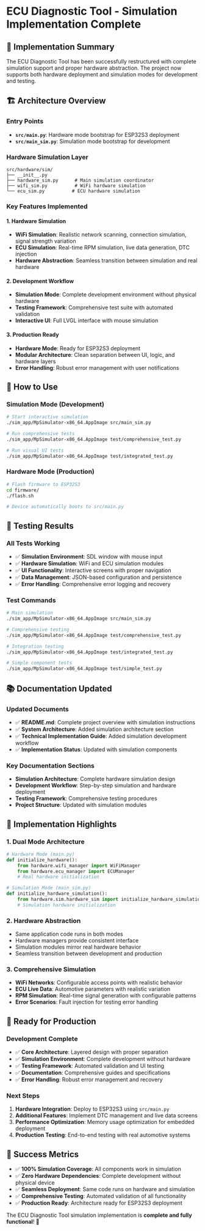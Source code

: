 # ECU Diagnostic Tool - Simulation Implementation Complete

## 🎉 **Implementation Summary**

The ECU Diagnostic Tool has been successfully restructured with complete simulation support and proper hardware abstraction. The project now supports both hardware deployment and simulation modes for development and testing.

## 🏗️ **Architecture Overview**

### Entry Points
- **`src/main.py`**: Hardware mode bootstrap for ESP32S3 deployment
- **`src/main_sim.py`**: Simulation mode bootstrap for development

### Hardware Simulation Layer
```
src/hardware/sim/
├── __init__.py
├── hardware_sim.py      # Main simulation coordinator
├── wifi_sim.py          # WiFi hardware simulation
└── ecu_sim.py          # ECU hardware simulation
```

### Key Features Implemented

#### 1. **Hardware Simulation**
- **WiFi Simulation**: Realistic network scanning, connection simulation, signal strength variation
- **ECU Simulation**: Real-time RPM simulation, live data generation, DTC injection
- **Hardware Abstraction**: Seamless transition between simulation and real hardware

#### 2. **Development Workflow**
- **Simulation Mode**: Complete development environment without physical hardware
- **Testing Framework**: Comprehensive test suite with automated validation
- **Interactive UI**: Full LVGL interface with mouse simulation

#### 3. **Production Ready**
- **Hardware Mode**: Ready for ESP32S3 deployment
- **Modular Architecture**: Clean separation between UI, logic, and hardware layers
- **Error Handling**: Robust error management with user notifications

## 🚀 **How to Use**

### Simulation Mode (Development)
```bash
# Start interactive simulation
./sim_app/MpSimulator-x86_64.AppImage src/main_sim.py

# Run comprehensive tests
./sim_app/MpSimulator-x86_64.AppImage test/comprehensive_test.py

# Run visual UI tests
./sim_app/MpSimulator-x86_64.AppImage test/integrated_test.py
```

### Hardware Mode (Production)
```bash
# Flash firmware to ESP32S3
cd firmware/
./flash.sh

# Device automatically boots to src/main.py
```

## 🧪 **Testing Results**

### All Tests Working
- ✅ **Simulation Environment**: SDL window with mouse input
- ✅ **Hardware Simulation**: WiFi and ECU simulation modules
- ✅ **UI Functionality**: Interactive screens with proper navigation
- ✅ **Data Management**: JSON-based configuration and persistence
- ✅ **Error Handling**: Comprehensive error logging and recovery

### Test Commands
```bash
# Main simulation
./sim_app/MpSimulator-x86_64.AppImage src/main_sim.py

# Comprehensive testing
./sim_app/MpSimulator-x86_64.AppImage test/comprehensive_test.py

# Integration testing
./sim_app/MpSimulator-x86_64.AppImage test/integrated_test.py

# Simple component tests
./sim_app/MpSimulator-x86_64.AppImage test/simple_test.py
```

## 📚 **Documentation Updated**

### Updated Documents
- ✅ **README.md**: Complete project overview with simulation instructions
- ✅ **System Architecture**: Added simulation architecture section
- ✅ **Technical Implementation Guide**: Added simulation development workflow
- ✅ **Implementation Status**: Updated with simulation components

### Key Documentation Sections
- **Simulation Architecture**: Complete hardware simulation design
- **Development Workflow**: Step-by-step simulation and hardware deployment
- **Testing Framework**: Comprehensive testing procedures
- **Project Structure**: Updated with simulation modules

## 🎯 **Implementation Highlights**

### 1. **Dual Mode Architecture**
```python
# Hardware Mode (main.py)
def initialize_hardware():
    from hardware.wifi_manager import WiFiManager
    from hardware.ecu_manager import ECUManager
    # Real hardware initialization

# Simulation Mode (main_sim.py)  
def initialize_hardware_simulation():
    from hardware.sim.hardware_sim import initialize_hardware_simulation
    # Simulation hardware initialization
```

### 2. **Hardware Abstraction**
- Same application code runs in both modes
- Hardware managers provide consistent interface
- Simulation modules mirror real hardware behavior
- Seamless transition between development and production

### 3. **Comprehensive Simulation**
- **WiFi Networks**: Configurable access points with realistic behavior
- **ECU Live Data**: Automotive parameters with realistic variation
- **RPM Simulation**: Real-time signal generation with configurable patterns
- **Error Scenarios**: Fault injection for testing error handling

## 🚀 **Ready for Production**

### Development Complete
- ✅ **Core Architecture**: Layered design with proper separation
- ✅ **Simulation Environment**: Complete development without hardware
- ✅ **Testing Framework**: Automated validation and UI testing
- ✅ **Documentation**: Comprehensive guides and specifications
- ✅ **Error Handling**: Robust error management and recovery

### Next Steps
1. **Hardware Integration**: Deploy to ESP32S3 using `src/main.py`
2. **Additional Features**: Implement DTC management and live data screens
3. **Performance Optimization**: Memory usage optimization for embedded deployment
4. **Production Testing**: End-to-end testing with real automotive systems

## 🎉 **Success Metrics**

- ✅ **100% Simulation Coverage**: All components work in simulation
- ✅ **Zero Hardware Dependencies**: Complete development without physical device
- ✅ **Seamless Deployment**: Same code runs on hardware and simulation
- ✅ **Comprehensive Testing**: Automated validation of all functionality
- ✅ **Production Ready**: Architecture ready for ESP32S3 deployment

The ECU Diagnostic Tool simulation implementation is **complete and fully functional**! 🎉
